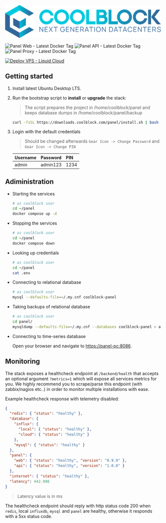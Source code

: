 [![coolblock-logo-text](assets/coolblock-logo-text.svg)](https://coolblock.com?ref=github)

![Panel Web - Latest Docker Tag](https://img.shields.io/badge/dynamic/json?url=https%3A%2F%2Fraw.githubusercontent.com%2FSynapsecom%2Fcoolblock-panel%2Frefs%2Fheads%2Fmain%2Fmanifest.json&query=%24.panel-web.version&style=for-the-badge&logo=docker&label=web&color=2a74a3&link=registry.coolblock.com%2Fcoolblock%2Fpanel-web)
![Panel API - Latest Docker Tag](https://img.shields.io/badge/dynamic/json?url=https%3A%2F%2Fraw.githubusercontent.com%2FSynapsecom%2Fcoolblock-panel%2Frefs%2Fheads%2Fmain%2Fmanifest.json&query=%24.panel-api.version&style=for-the-badge&logo=docker&label=api&color=2a74a3&link=registry.coolblock.com%2Fcoolblock%2Fpanel-api)
![Panel Proxy - Latest Docker Tag](https://img.shields.io/badge/dynamic/json?url=https%3A%2F%2Fraw.githubusercontent.com%2FSynapsecom%2Fcoolblock-panel%2Frefs%2Fheads%2Fmain%2Fmanifest.json&query=%24.panel-proxy.version&style=for-the-badge&logo=docker&label=proxy&color=2a74a3&link=registry.coolblock.com%2Fcoolblock%2Fpanel-proxy)

[![Deploy VPS - Liquid Cloud](https://img.shields.io/badge/deploy%20vps-liquid%20cloud-7643c9?style=for-the-badge&logo=cloudsmith&logoColor=white)](https://portal.synapsecom.gr?ref=github)

## Getting started

1. Install latest Ubuntu Desktop LTS.

2. Run the bootstrap script to **install** or **upgrade** the stack:

   > The script prepares the project in /home/coolblock/panel and keeps database dumps in /home/coolblock/panel/backup

   ```bash
   curl -fsSL https://downloads.coolblock.com/panel/install.sh | bash -s -- --tank-model <tank_model> --plc-model <plc_model> --serial-number <serial_number> --license-key <license_key>
   ```

3. Login with the default credentials

   > Should be changed afterwards `Gear Icon -> Change Password` and `Gear Icon -> Change PIN`

   | Username | Password | PIN  |
   | -------- | -------- | ---- |
   | admin    | admin123 | 1234 |

## Adiministration

- Starting the services

  ```bash
  # as coolblock user
  cd ~/panel
  docker compose up -d
  ```

- Stopping the services

  ```bash
  # as coolblock user
  cd ~/panel
  docker compose down
  ```

- Looking up credentials

  ```bash
  # as coolblock user
  cd ~/panel
  cat .env
  ```

- Connecting to relational database

  ```bash
  # as coolblock user
  mysql --defaults-file=~/.my.cnf coolblock-panel
  ```

- Taking backups of relational database

  ```bash
  # as coolblock user
  cd panel/
  mysqldump --defaults-file=~/.my.cnf --databases coolblock-panel > adhoc-coolblock-panel_$(date +%Y%m%d_%H%M%S).sql
  ```

- Connecting to time-series database

  Open your browser and navigate to [https://panel-pc:8086](https://panel-pc:8086).

## Monitoring

The stack exposes a healthcheck endpoint at `/backend/health` that accepts an optional argument `?metrics=1` which will expose all services metrics for you.
We highly recommend you to scrape/parse this endpoint (with zabbix/nagios etc..) in order to monitor multiple installations with ease.

Example healthcheck response with telemetry disabled:

```json
{
  "redis": { "status": "healthy" },
  "database": {
    "influx": {
      "local": { "status": "healthy" },
      "cloud": { "status": "healthy" }
    },
    "mysql": { "status": "healthy" }
  },
  "panel": {
    "web": { "status": "healthy", "version": "0.9.9" },
    "api": { "status": "healthy", "version": "1.0.0" }
  },
  "internet": { "status": "healthy" },
  "latency": 442.908
}
```

> Latency value is in ms

The healthcheck endpoint should reply with http status code 200 when `redis`, local `influxdb`, `mysql` and `panel` are healthy, otherwise it responds with a 5xx status code.
